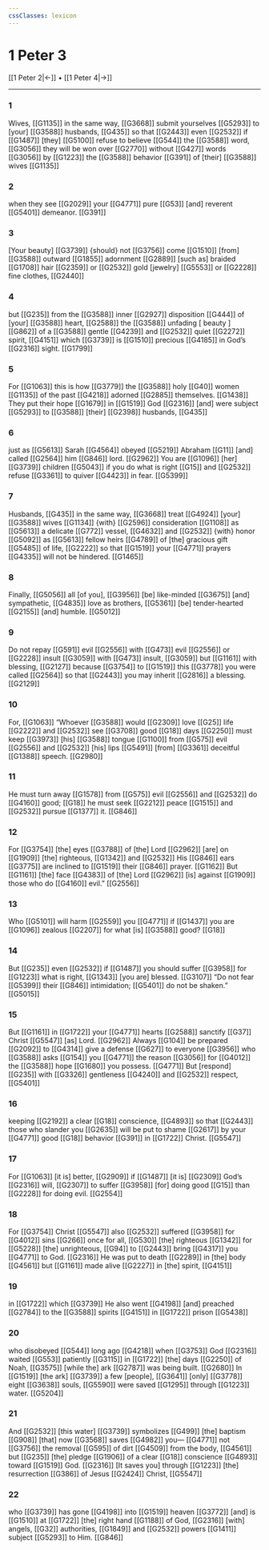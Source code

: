 ```yaml
---
cssClasses: lexicon
---
```


# 1 Peter 3

[[1 Peter 2|←]] • [[1 Peter 4|→]]

---

### 1
Wives, [[G1135]] in the same way, [[G3668]] submit yourselves [[G5293]] to [your] [[G3588]] husbands, [[G435]] so that [[G2443]] even [[G2532]] if [[G1487]] [they] [[G5100]] refuse to believe [[G544]] the [[G3588]] word, [[G3056]] they will be won over [[G2770]] without [[G427]] words [[G3056]] by [[G1223]] the [[G3588]] behavior [[G391]] of [their] [[G3588]] wives [[G1135]]

### 2
when they see [[G2029]] your [[G4771]] pure [[G53]] [and] reverent [[G5401]] demeanor. [[G391]]

### 3
[Your beauty] [[G3739]] {should} not [[G3756]] come [[G1510]] [from] [[G3588]] outward [[G1855]] adornment [[G2889]] [such as] braided [[G1708]] hair [[G2359]] or [[G2532]] gold [jewelry] [[G5553]] or [[G2228]] fine clothes, [[G2440]]

### 4
but [[G235]] from the [[G3588]] inner [[G2927]] disposition [[G444]] of [your] [[G3588]] heart, [[G2588]] the [[G3588]] unfading [ beauty ] [[G862]] of a [[G3588]] gentle [[G4239]] and [[G2532]] quiet [[G2272]] spirit, [[G4151]] which [[G3739]] is [[G1510]] precious [[G4185]] in God’s [[G2316]] sight. [[G1799]]

### 5
For [[G1063]] this is how [[G3779]] the [[G3588]] holy [[G40]] women [[G1135]] of the past [[G4218]] adorned [[G2885]] themselves. [[G1438]] They put their hope [[G1679]] in [[G1519]] God [[G2316]] [and] were subject [[G5293]] to [[G3588]] [their] [[G2398]] husbands, [[G435]]

### 6
just as [[G5613]] Sarah [[G4564]] obeyed [[G5219]] Abraham [[G11]] [and] called [[G2564]] him [[G846]] lord. [[G2962]] You are [[G1096]] [her] [[G3739]] children [[G5043]] if you do what is right [[G15]] and [[G2532]] refuse [[G3361]] to quiver [[G4423]] in fear. [[G5399]]

### 7
Husbands, [[G435]] in the same way, [[G3668]] treat [[G4924]] [your] [[G3588]] wives [[G1134]] {with} [[G2596]] consideration [[G1108]] as [[G5613]] a delicate [[G772]] vessel, [[G4632]] and [[G2532]] {with} honor [[G5092]] as [[G5613]] fellow heirs [[G4789]] of [the] gracious gift [[G5485]] of life, [[G2222]] so that [[G1519]] your [[G4771]] prayers [[G4335]] will not be hindered. [[G1465]]

### 8
Finally, [[G5056]] all [of you], [[G3956]] [be] like-minded [[G3675]] [and] sympathetic, [[G4835]] love as brothers, [[G5361]] [be] tender-hearted [[G2155]] [and] humble. [[G5012]]

### 9
Do not repay [[G591]] evil [[G2556]] with [[G473]] evil [[G2556]] or [[G2228]] insult [[G3059]] with [[G473]] insult, [[G3059]] but [[G1161]] with blessing, [[G2127]] because [[G3754]] to [[G1519]] this [[G3778]] you were called [[G2564]] so that [[G2443]] you may inherit [[G2816]] a blessing. [[G2129]]

### 10
For, [[G1063]] “Whoever [[G3588]] would [[G2309]] love [[G25]] life [[G2222]] and [[G2532]] see [[G3708]] good [[G18]] days [[G2250]] must keep [[G3973]] [his] [[G3588]] tongue [[G1100]] from [[G575]] evil [[G2556]] and [[G2532]] [his] lips [[G5491]] [from] [[G3361]] deceitful [[G1388]] speech. [[G2980]]

### 11
He must turn away [[G1578]] from [[G575]] evil [[G2556]] and [[G2532]] do [[G4160]] good; [[G18]] he must seek [[G2212]] peace [[G1515]] and [[G2532]] pursue [[G1377]] it. [[G846]]

### 12
For [[G3754]] [the] eyes [[G3788]] of [the] Lord [[G2962]] [are] on [[G1909]] [the] righteous, [[G1342]] and [[G2532]] His [[G846]] ears [[G3775]] are inclined to [[G1519]] their [[G846]] prayer. [[G1162]] But [[G1161]] [the] face [[G4383]] of [the] Lord [[G2962]] [is] against [[G1909]] those who do [[G4160]] evil.” [[G2556]]

### 13
Who [[G5101]] will harm [[G2559]] you [[G4771]] if [[G1437]] you are [[G1096]] zealous [[G2207]] for what [is] [[G3588]] good? [[G18]]

### 14
But [[G235]] even [[G2532]] if [[G1487]] you should suffer [[G3958]] for [[G1223]] what is right, [[G1343]] [you are] blessed. [[G3107]] “Do not fear [[G5399]] their [[G846]] intimidation; [[G5401]] do not be shaken.” [[G5015]]

### 15
But [[G1161]] in [[G1722]] your [[G4771]] hearts [[G2588]] sanctify [[G37]] Christ [[G5547]] [as] Lord. [[G2962]] Always [[G104]] be prepared [[G2092]] to [[G4314]] give a defense [[G627]] to everyone [[G3956]] who [[G3588]] asks [[G154]] you [[G4771]] the reason [[G3056]] for [[G4012]] the [[G3588]] hope [[G1680]] you possess. [[G4771]] But [respond] [[G235]] with [[G3326]] gentleness [[G4240]] and [[G2532]] respect, [[G5401]]

### 16
keeping [[G2192]] a clear [[G18]] conscience, [[G4893]] so that [[G2443]] those who slander you [[G2635]] will be put to shame [[G2617]] by your [[G4771]] good [[G18]] behavior [[G391]] in [[G1722]] Christ. [[G5547]]

### 17
For [[G1063]] [it is] better, [[G2909]] if [[G1487]] [it is] [[G2309]] God’s [[G2316]] will, [[G2307]] to suffer [[G3958]] [for] doing good [[G15]] than [[G2228]] for doing evil. [[G2554]]

### 18
For [[G3754]] Christ [[G5547]] also [[G2532]] suffered [[G3958]] for [[G4012]] sins [[G266]] once for all, [[G530]] [the] righteous [[G1342]] for [[G5228]] [the] unrighteous, [[G94]] to [[G2443]] bring [[G4317]] you [[G4771]] to God. [[G2316]] He was put to death [[G2289]] in [the] body [[G4561]] but [[G1161]] made alive [[G2227]] in [the] spirit, [[G4151]]

### 19
in [[G1722]] which [[G3739]] He also went [[G4198]] [and] preached [[G2784]] to the [[G3588]] spirits [[G4151]] in [[G1722]] prison [[G5438]]

### 20
who disobeyed [[G544]] long ago [[G4218]] when [[G3753]] God [[G2316]] waited [[G553]] patiently [[G3115]] in [[G1722]] [the] days [[G2250]] of Noah, [[G3575]] [while the] ark [[G2787]] was being built. [[G2680]] In [[G1519]] [the ark] [[G3739]] a few [people], [[G3641]] [only] [[G3778]] eight [[G3638]] souls, [[G5590]] were saved [[G1295]] through [[G1223]] water. [[G5204]]

### 21
And [[G2532]] [this water] [[G3739]] symbolizes [[G499]] [the] baptism [[G908]] [that] now [[G3568]] saves [[G4982]] you— [[G4771]] not [[G3756]] the removal [[G595]] of dirt [[G4509]] from the body, [[G4561]] but [[G235]] [the] pledge [[G1906]] of a clear [[G18]] conscience [[G4893]] toward [[G1519]] God. [[G2316]] [It saves you] through [[G1223]] [the] resurrection [[G386]] of Jesus [[G2424]] Christ, [[G5547]]

### 22
who [[G3739]] has gone [[G4198]] into [[G1519]] heaven [[G3772]] [and] is [[G1510]] at [[G1722]] [the] right hand [[G1188]] of God, [[G2316]] [with] angels, [[G32]] authorities, [[G1849]] and [[G2532]] powers [[G1411]] subject [[G5293]] to Him. [[G846]]

